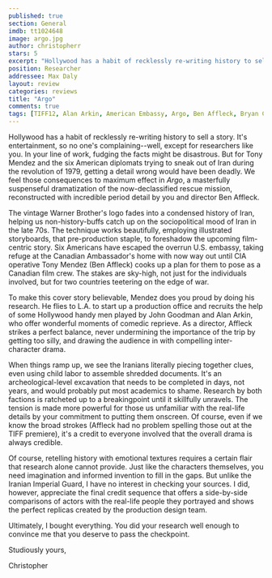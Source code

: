 ```yaml
---
published: true
section: General
imdb: tt1024648
image: argo.jpg
author: christopherr 
stars: 5
excerpt: "Hollywood has a habit of recklessly re-writing history to sell a story. It&rsquo;s entertainment, so no one&rsquo;s complaining&mdash;well, except for researchers like you. In your line of work, fudging the facts might be disastrous. But for Tony Mendez and the six American diplomats trying to sneak out of Iran during the revolution of 1979, getting a detail wrong would have been deadly. We feel those consequences to maximum effect in&nbsp;<em>Argo</em>, a masterfully suspenseful dramatization of the now-declassified rescue mission, reconstructed with incredible period detail by you and director Ben Affleck."
position: Researcher
addressee: Max Daly
layout: review
categories: reviews
title: "Argo"
comments: true
tags: [TIFF12, Alan Arkin, American Embassy, Argo, Ben Affleck, Bryan Cranston, Iran, John Goodmna, Letters, Review, Revolution, Scoot McNairy, TIFF]
---
```

Hollywood has a habit of recklessly re-writing history to sell a story. It's entertainment, so no one's complaining--well, except for researchers like you. In your line of work, fudging the facts might be disastrous. But for Tony Mendez and the six American diplomats trying to sneak out of Iran during the revolution of 1979, getting a detail wrong would have been deadly. We feel those consequences to maximum effect in _Argo_, a masterfully suspenseful dramatization of the now-declassified rescue mission, reconstructed with incredible period detail by you and director Ben Affleck.

The vintage Warner Brother's logo fades into a condensed history of Iran, helping us non-history-buffs catch up on the sociopolitical mood of Iran in the late 70s. The technique works beautifully, employing illustrated storyboards, that pre-production staple, to foreshadow the upcoming film-centric story. Six Americans have escaped the overrun U.S. embassy, taking refuge at the Canadian Ambassador's home with now way out until CIA operative Tony Mendez (Ben Affleck) cooks up a plan for them to pose as a Canadian film crew. The stakes are sky-high, not just for the individuals involved, but for two countries teetering on the edge of war.

To make this cover story believable, Mendez does you proud by doing his research. He flies to L.A. to start up a production office and recruits the help of some Hollywood handy men played by John Goodman and Alan Arkin, who offer wonderful moments of comedic reprieve. As a director, Affleck strikes a perfect balance, never undermining the importance of the trip by getting too silly, and drawing the audience in with compelling inter-character drama.

When things ramp up, we see the Iranians literally piecing together clues, even using child labor to assemble shredded documents. It's an archeological-level excavation that needs to be completed in days, not years, and would probably put most academics to shame. Research by both factions is ratcheted up to a breakingpoint until it skillfully unravels. The tension is made more powerful for those us unfamiliar with the real-life details by your commitment to putting them onscreen. Of course, even if we know the broad strokes (Affleck had no problem spelling those out at the TIFF premiere), it's a credit to everyone involved that the overall drama is always credible.

Of course, retelling history with emotional textures requires a certain flair that research alone cannot provide. Just like the characters themselves, you need imagination and informed invention to fill in the gaps. But unlike the Iranian Imperial Guard, I have no interest in checking your sources. I did, however, appreciate the final credit sequence that offers a side-by-side comparisons of actors with the real-life people they portrayed and shows the perfect replicas created by the production design team.

Ultimately, I bought everything. You did your research well enough to convince me that you deserve to pass the checkpoint.

Studiously yours,

Christopher